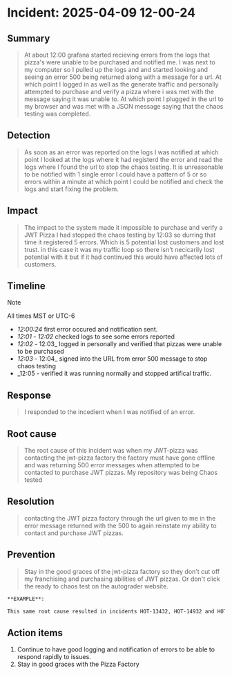 # Incident: 2025-04-09 12-00-24

## Summary

>
> At about 12:00 grafana started recieving errors from the logs that pizza's were unable to be purchased and notified me. I was next to my computer so I pulled up the logs and and started looking and seeing an error 500 being returned along with a message for a url. At which point I logged in as well as the generate traffic and personally attempted to purchase and verify a pizza where i was met with the message saying it was unable to. At which point I plugged in the url to my browser and was met with a JSON message saying that the chaos testing was completed.


## Detection

> As soon as an error was reported on the logs I was notified at which point I looked at the logs where it had registerd the error and read the logs where I found the url to stop the chaos testing. It is unreasonable to be notified with 1 single error I could have a pattern of 5 or so errors within a minute at which point I could be notified and check the logs and start fixing the problem.

## Impact

> The impact to the system made it impossible to purchase and verify a JWT Pizza I had stopped the chaos testing by 12:03 so durring that time it registered 5 errors. Which is 5 potential lost customers and lost trust. in this case it was my traffic loop so there isn't necicarily lost potential with it but if it had continued this would have affected lots of customers.

## Timeline

> [!NOTE]
> All times MST or UTC-6
- _12:00:24_ first error occured and notification sent.
- _12:01_ - _12:02_ checked logs to see some errors reported
- _12:02_ - 12:03_ logged in personally and verified that pizzas were unable to be purchased
- _12:03_ - 12:04_ signed into the URL from error 500 message to stop chaos testing
- _12:05 - verified it was running normally and stopped artifical traffic. 


## Response

> I responded to the incedient when I was notified of an error.


## Root cause

> The root cause of this incident was when my JWT-pizza was contacting the jwt-pizza factory the factory must have gone offline and was returning 500 error messages when attempted to be contacted to purchase JWT pizzas. My repository was being Chaos tested


## Resolution

> contacting the JWT pizza factory through the url given to me in the error message returned with the 500 to again reinstate my ability to contact and purchase JWT pizzas.


## Prevention

> Stay in the good graces of the jwt-pizza factory so they don't cut off my franchising and purchasing abilities of JWT pizzas. Or don't click the ready to chaos test on the autograder website.

```md
**EXAMPLE**:

This same root cause resulted in incidents HOT-13432, HOT-14932 and HOT-19452.
```

## Action items

1. Continue to have good logging and notification of errors to be able to respond rapidly to issues.
2. Stay in good graces with the Pizza Factory

